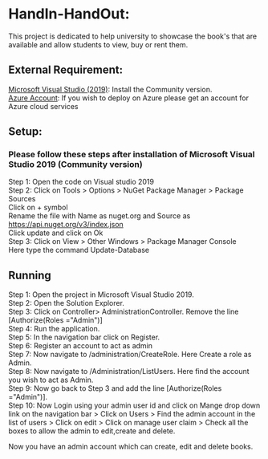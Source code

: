 # HandIn-HandOut:
This project is dedicated to help university to showcase the book's that are available and allow students to view, buy or rent them.<br>

## External Requirement:
[Microsoft Visual Studio (2019)](https://visualstudio.microsoft.com/downloads/): Install the Community version.<br>
[Azure Account](https://azure.microsoft.com/en-us/): If you wish to deploy on Azure please get an account for Azure cloud services <br>

## Setup:

### Please follow these steps after installation of Microsoft Visual Studio 2019 (Community version)
Step 1: Open the code on Visual studio 2019 <br>
Step 2: Click on Tools > Options > NuGet Package Manager > Package Sources <br>
Click on + symbol <br>
Rename the file with Name as nuget.org and Source as https://api.nuget.org/v3/index.json <br>
Click update and click on Ok <br>
Step 3: Click on View > Other Windows > Package Manager Console <br>
Here type the command Update-Database <br>


## Running

Step 1: Open the project in Microsoft Visual Studio 2019.<br>
Step 2: Open the Solution Explorer.<br>
Step 3: Click on Controller> AdministrationController. Remove the line [Authorize(Roles ="Admin")]<br>
Step 4: Run the application.<br>
Step 5: In the navigation bar click on Register.<br>
Step 6: Register an account to act as admin <br>
Step 7: Now navigate to /administration/CreateRole. Here Create a role as Admin. <br>
Step 8: Now navigate to /Administration/ListUsers. Here find the account you wish to act as Admin.<br>
Step 9: Now go back to Step 3 and add the line [Authorize(Roles ="Admin")].<br>
Step 10: Now Login using your admin user id and click on Mange drop down link on the navigation bar > Click on Users > Find the admin account in the list of users > Click on edit > Click on manage user claim > Check all the boxes to allow the admin to edit,create and delete.<br>

Now you have an admin account which can create, edit and delete books.

